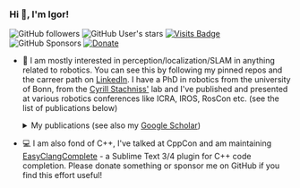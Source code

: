### Hi 👋, I'm Igor!

![GitHub followers](https://img.shields.io/github/followers/niosus?label=github%20followers&style=for-the-badge)
![GitHub User's stars](https://img.shields.io/github/stars/niosus?affiliations=OWNER%2CCOLLABORATOR&label=total%20stars%20earned&style=for-the-badge&color=red)
[![Visits Badge](https://badges.pufler.dev/visits/niosus/niosus?style=for-the-badge)](https://badges.pufler.dev)
![GitHub Sponsors](https://img.shields.io/github/sponsors/niosus?color=orange&style=for-the-badge)
[![Donate][img-paypal]][donate-paypal]


- 🤖 I am mostly interested in perception/localization/SLAM in anything related to robotics. You can see this by following my pinned repos and the carreer path on [LinkedIn](https://www.linkedin.com/in/igor-bogoslavskyi/). I have a PhD in robotics from the university of Bonn, from the [Cyrill Stachniss'](https://www.ipb.uni-bonn.de/people/cyrill-stachniss/) lab and I've published and presented at various robotics conferences like ICRA, IROS, RosCon etc. (see the list of publications below)
  <details>
  <summary>My publications (see also my <a href="https://scholar.google.de/citations?user=4HpTpIQAAAAJ&hl=en">Google Scholar</a>)
  </summary>
  <br/>
    
  [![Google Scholar](https://img.shields.io/static/v1?style=for-the-badge&label=Google%20Scholar&logo=googlescholar&message=Igor%20Bogoslavskyi&color=blue)](https://scholar.google.de/citations?user=4HpTpIQAAAAJ&hl=en)

    
  ### 2018
  - B. Della Corte, I. Bogoslavskyi, C. Stachniss, and G. Grisetti, [“A general framework for flexible multi-cue photometric point cloud registration,”](https://www.ipb.uni-bonn.de/wp-content/papercite-data/pdf/della-corte2018icra.pdf) in Proc. of the ieee int. conf. on robotics & automation (ICRA), 2018
  - I. Bogoslavskyi, [“Robot mapping and navigation in real-world environments,”](http://www.ipb.uni-bonn.de/pdfs/bogoslavskyi2018phd.pdf) PhD Thesis, 2018
  ### 2017
  - I. Bogoslavskyi and C. Stachniss, [“Analyzing the quality of matched 3d point clouds of objects,”](http://www.ipb.uni-bonn.de/pdfs/bogoslavskyi17iros.pdf) in Proc. of the ieee/rsj int. conf. on intelligent robots and systems (IROS), 2017
  - I. Bogoslavskyi and C. Stachniss, [“Efficient online segmentation for sparse 3d laser scans,”](http://www.ipb.uni-bonn.de/pdfs/bogoslavskyi16pfg.pdf) in Journal of photogrammetry, remote sensing and geoinformation science (PFG), 2017
  ### 2016
  - I. Bogoslavskyi, M. Mazuran, and C. Stachniss, [“Robust homing for autonomous robots,”](https://www.ipb.uni-bonn.de/wp-content/papercite-data/pdf/bogoslavskyi16icra.pdf) in Proc. of the ieee int. conf. on robotics & automation (icra), 2016.
  - I. Bogoslavskyi and C. Stachniss, [“Fast range image-based segmentation of sparse 3d laser scans for online operation,”](https://www.ipb.uni-bonn.de/wp-content/papercite-data/pdf/bogoslavskyi16iros.pdf) in Proc. of the ieee/rsj int. conf. on intelligent robots and systems (IROS), 2016.]
  - D. Perea-Ström, I. Bogoslavskyi, and C. Stachniss, [“Robust exploration and homing for autonomous robots,”](https://www.ipb.uni-bonn.de/wp-content/papercite-data/pdf/perea16jras.pdf) in Robotics and autonomous systems, 2016.
  ### 2015
  - I. Bogoslavskyi, L. Spinello, W. Burgard, and C. Stachniss, [“Where to park? minimizing the expected time to find a parking space,”](https://www.ipb.uni-bonn.de/wp-content/papercite-data/pdf/bogoslavskyi15icra.pdf) in Proc. of the ieee int. conf. on robotics & automation (ICRA), 2015
  ### 2013
  - I. Bogoslavskyi, O. Vysotska, J. Serafin, G. Grisetti, and C. Stachniss, [“Efficient traversability analysis for mobile robots using the kinect sensor,”](http://www.informatik.uni-freiburg.de/~stachnis/pdf/bogoslavskyi13ecmr.pdf) in Proc. of the european conf. on mobile robots (ECMR), 2013
  </details>
- 💻 I am also fond of C++, I've talked at CppCon and am maintaining [EasyClangComplete](https://github.com/niosus/EasyClangComplete) - a Sublime Text 3/4 plugin for C++ code completion. Please donate something or sponsor me on GitHub if you find this effort useful!




[img-paypal]: https://img.shields.io/badge/Donate-PayPal-blue.svg?style=for-the-badge
[donate-paypal]: https://www.paypal.com/cgi-bin/webscr?cmd=_s-xclick&hosted_button_id=2QLY7J4Q944HS
